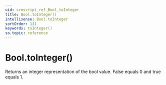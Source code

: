 ```yaml
---
uid: crmscript_ref_Bool_toInteger
title: Bool.toInteger()
intellisense: Bool.toInteger
sortOrder: 131
keywords: toInteger()
so.topic: reference
---
```


# Bool.toInteger()

Returns an integer representation of the bool value. False equals 0 and true equals 1.


